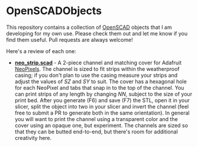 # OpenSCADObjects
This repository contains a collection of [OpenSCAD](https://openscad.org/) objects that I am developing for my own use. Please check them out and let me know if you find them useful. Pull requests are always welcome!

Here's a review of each one:

* [**neo_strip.scad**](https://github.com/jeffbarr/OpenSCADObjects/blob/main/neo_strip.scad) - A 2-piece channel and matching cover for Adafruit [NeoPixels](https://www.adafruit.com/category/168). The channel is sized to fit strips within the weatherproof casing;
  if you don't plan to use the casing  measure your strips and adjust the values of *SZ* and *SY* to suit.
The cover has a hexagonal hole for each NeoPixel and tabs that snap in to the top of the channel. You can print strips of any length by changing *NN*, subject to the size of your print bed. After you generate (F6) and save (F7) the STL, open it in your slicer,
split the object into two in your slicer and invert the channel (feel free to submit a PR to generate both in the same orientation). In general you will want to print the channel using a transparent color and the cover using an opaque one, but experiment. The
channels are sized so that they can be butted end-to-end, but there's room for additional creativity here.

